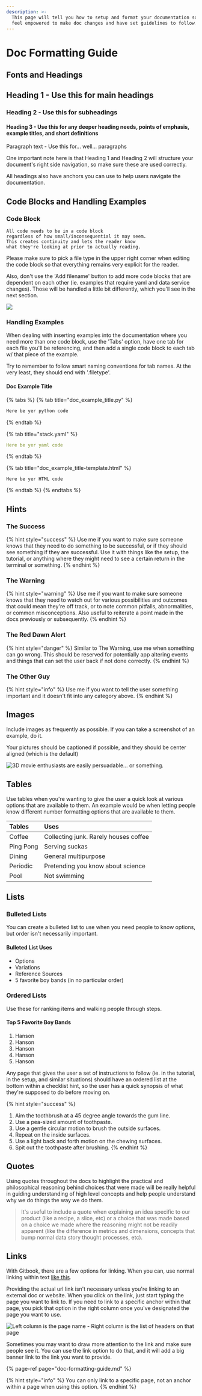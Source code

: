 ```yaml
---
description: >-
  This page will tell you how to setup and format your documentation so you can
  feel empowered to make doc changes and have set guidelines to follow.
---
```


# Doc Formatting Guide

## Fonts and Headings

## Heading 1 - Use this for main headings

### Heading 2 - Use this for subheadings

#### Heading 3 - Use this for any deeper heading needs, points of emphasis, example titles, and short definitions

Paragraph text - Use this for... well... paragraphs

One important note here is that Heading 1 and Heading 2 will structure your document's right side navigation, so make sure these are used correctly.

All headings also have anchors you can use to help users navigate the documentation.

## Code Blocks and Handling Examples

### Code Block

```text
All code needs to be in a code block
regardless of how small/inconsequential it may seem.
This creates continuity and lets the reader know
what they're looking at prior to actually reading.
```

Please make sure to pick a file type in the upper right corner when editing the code block so that everything remains very explicit for the reader. 

Also, don't use the 'Add filename' button to add more code blocks that are dependent on each other \(ie. examples that require yaml and data service changes\). Those will be handled a little bit differently, which you'll see in the next section. 

![](.gitbook/assets/screen-shot-2019-10-22-at-2.21.32-pm.png)

### Handling Examples

When dealing with inserting examples into the documentation where you need more than one code block, use the 'Tabs' option, have one tab for each file you'll be referencing, and then add a single code block to each tab w/ that piece of the example.

Try to remember to follow smart naming conventions for tab names. At the very least, they should end with '.filetype'.

#### Doc Example Title

{% tabs %}
{% tab title="doc\_example\_title.py" %}
```python
Here be yer python code
```
{% endtab %}

{% tab title="stack.yaml" %}
```yaml
Here be yer yaml code
```
{% endtab %}

{% tab title="doc\_example\_title-template.html" %}
```markup
Here be yer HTML code
```
{% endtab %}
{% endtabs %}

## Hints

### The Success

{% hint style="success" %}
Use me if you want to make sure someone knows that they need to do something to be successful, or if they should see something if they are successful. Use it with things like the setup, the tutorial, or anything where they might need to see a certain return in the terminal or something.
{% endhint %}

### The Warning

{% hint style="warning" %}
Use me if you want to make sure someone knows that they need to watch out for various possibilities and outcomes that could mean they're off track, or to note common pitfalls, abnormalities, or common misconceptions. Also useful to reiterate a point made in the docs previously or subsequently. 
{% endhint %}

### The Red Dawn Alert

{% hint style="danger" %}
Similar to The Warning, use me when something can go wrong. This should be reserved for potentially app altering events and things that can set the user back if not done correctly.
{% endhint %}

### The Other Guy

{% hint style="info" %}
Use me if you want to tell the user something important and it doesn't fit into any category above.
{% endhint %}

## Images

Include images as frequently as possible. If you can take a screenshot of an example, do it. 

Your pictures should be captioned if possible, and they should be center aligned \(which is the default\)

![3D movie enthusiasts are easily persuadable... or something.](.gitbook/assets/data-viz-wharton.png)

## Tables

Use tables when you're wanting to give the user a quick look at various options that are available to them. An example would be when letting people know different number formatting options that are available to them.

| Tables | Uses |
| :--- | :--- |
| Coffee | Collecting junk. Rarely houses coffee |
| Ping Pong | Serving suckas |
| Dining | General multipurpose |
| Periodic | Pretending you know about science |
| Pool | Not swimming |

## Lists

### Bulleted Lists

You can create a bulleted list to use when you need people to know options, but order isn't necessarily important.

#### Bulleted List Uses

* Options
* Variations
* Reference Sources
* 5 favorite boy bands \(in no particular order\)

### Ordered Lists

Use these for ranking items and walking people through steps. 

#### Top 5 Favorite Boy Bands

1. Hanson
2. Hanson
3. Hanson
4. Hanson
5. Hanson

Any page that gives the user a set of instructions to follow \(ie. in the tutorial, in the setup, and similar situations\) should have an ordered list at the bottom within a checklist hint, so the user has a quick synopsis of what they're supposed to do before moving on.

{% hint style="success" %}
1. Aim the toothbrush at a 45 degree angle towards the gum line.
2. Use a pea-sized amount of toothpaste.
3. Use a gentle circular motion to brush the outside surfaces.
4. Repeat on the inside surfaces.
5. Use a light back and forth motion on the chewing surfaces.
6. Spit out the toothpaste after brushing.
{% endhint %}

## Quotes

Using quotes throughout the docs to highlight the practical and philosophical reasoning behind choices that were made will be really helpful in guiding understanding of high level concepts and help people understand why we do things the way we do them.

> It's useful to include a quote when explaining an idea specific to our product \(like a recipe, a slice, etc\) or a choice that was made based on a choice we made where the reasoning might not be readily apparent \(like the difference in metrics and dimensions, concepts that bump normal data story thought processes, etc\).

## Links

With Gitbook, there are a few options for linking. When you can, use normal linking within text [like this](doc-formatting-guide.md#links). 

Providing the actual url link isn't necessary unless you're linking to an external doc or website. When you click on the link, just start typing the page you want to link to. If you need to link to a specific anchor within that page, you pick that option in the right column once you've designated the page you want to use.

![Left column is the page name - Right column is the list of headers on that page](.gitbook/assets/screen-shot-2019-10-22-at-3.49.44-pm.png)

Sometimes you may want to draw more attention to the link and make sure people see it. You can use the link option to do that, and it will add a big banner link to the link you want to provide.

{% page-ref page="doc-formatting-guide.md" %}

{% hint style="info" %}
You can only link to a specific page, not an anchor within a page when using this option.
{% endhint %}

